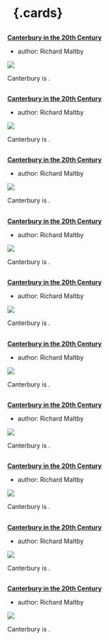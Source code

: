 <param ve-config 
       title="Canterbury"
       banner="/images/20c.jpg">

# &nbsp; {.cards}

##
**[Canterbury in the 20th Century](/canterbury/20c-canterbury-overview)**

- author: Richard Maltby

![](https://iiif.juncture-digital.org/thumbnail?url=https://raw.githubusercontent.com/kent-map/kent/main/canterbury/images/xxx.JPG)

Canterbury is .

##
**[Canterbury in the 20th Century](/canterbury/20c-canterbury-overview)**

- author: Richard Maltby

![](https://iiif.juncture-digital.org/thumbnail?url=https://raw.githubusercontent.com/kent-map/kent/main/canterbury/images/xxx.JPG)

Canterbury is .

##
**[Canterbury in the 20th Century](/canterbury/20c-canterbury-overview)**

- author: Richard Maltby

![](https://iiif.juncture-digital.org/thumbnail?url=https://raw.githubusercontent.com/kent-map/kent/main/canterbury/images/xxx.JPG)

Canterbury is .

##
**[Canterbury in the 20th Century](/canterbury/20c-canterbury-overview)**

- author: Richard Maltby

![](https://iiif.juncture-digital.org/thumbnail?url=https://raw.githubusercontent.com/kent-map/kent/main/canterbury/images/xxx.JPG)

Canterbury is .

##
**[Canterbury in the 20th Century](/canterbury/20c-canterbury-overview)**

- author: Richard Maltby

![](https://iiif.juncture-digital.org/thumbnail?url=https://raw.githubusercontent.com/kent-map/kent/main/canterbury/images/xxx.JPG)

Canterbury is .

##
**[Canterbury in the 20th Century](/canterbury/20c-canterbury-overview)**

- author: Richard Maltby

![](https://iiif.juncture-digital.org/thumbnail?url=https://raw.githubusercontent.com/kent-map/kent/main/canterbury/images/xxx.JPG)

Canterbury is .






##
**[Canterbury in the 20th Century](/canterbury/20c-canterbury-overview)**

- author: Richard Maltby

![](https://iiif.juncture-digital.org/thumbnail?url=https://raw.githubusercontent.com/kent-map/kent/main/canterbury/images/xxx.JPG)

Canterbury is .

##
**[Canterbury in the 20th Century](/canterbury/20c-canterbury-overview)**

- author: Richard Maltby

![](https://iiif.juncture-digital.org/thumbnail?url=https://raw.githubusercontent.com/kent-map/kent/main/canterbury/images/xxx.JPG)

Canterbury is .

##
**[Canterbury in the 20th Century](/canterbury/20c-canterbury-overview)**

- author: Richard Maltby

![](https://iiif.juncture-digital.org/thumbnail?url=https://raw.githubusercontent.com/kent-map/kent/main/canterbury/images/xxx.JPG)

Canterbury is .

##
**[Canterbury in the 20th Century](/canterbury/20c-canterbury-overview)**

- author: Richard Maltby

![](https://iiif.juncture-digital.org/thumbnail?url=https://raw.githubusercontent.com/kent-map/kent/main/canterbury/images/xxx.JPG)

Canterbury is .
